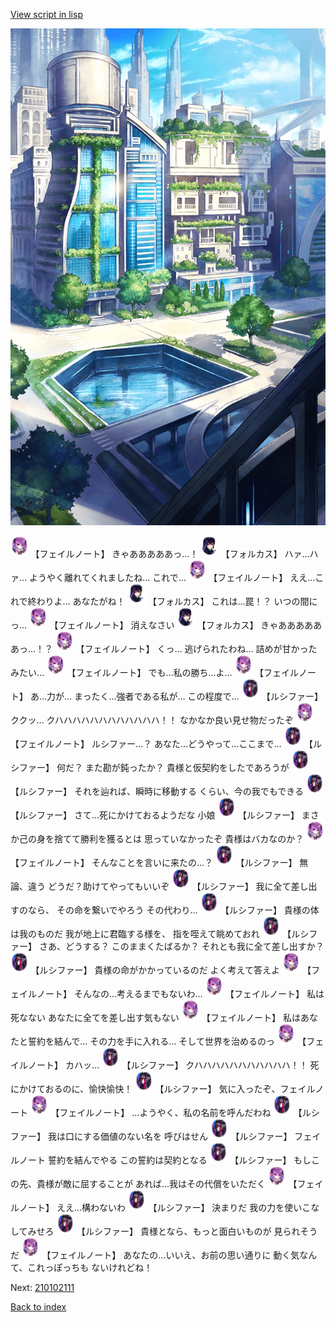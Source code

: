 [View script in lisp](../scripts/210102103.txt)

![in_city.png](../images/backgrounds/in_city.png)

<img src="../images/units/5401911.png" alt="5401911.png" height="34"/>
【フェイルノート】
きゃあああああっ…！

<img src="../images/units/5301811.png" alt="5301811.png" height="34"/>
【フォルカス】
ハァ…ハァ…
ようやく離れてくれましたね…
これで…

<img src="../images/units/5401911.png" alt="5401911.png" height="34"/>
【フェイルノート】
ええ…これで終わりよ…
あなたがね！

<img src="../images/units/5301811.png" alt="5301811.png" height="34"/>
【フォルカス】
これは…罠！？
いつの間にっ…

<img src="../images/units/5401911.png" alt="5401911.png" height="34"/>
【フェイルノート】
消えなさい

<img src="../images/units/5301811.png" alt="5301811.png" height="34"/>
【フォルカス】
きゃああああああっ…！？

<img src="../images/units/5401911.png" alt="5401911.png" height="34"/>
【フェイルノート】
くっ…
逃げられたわね…
詰めが甘かったみたい…

<img src="../images/units/5401911.png" alt="5401911.png" height="34"/>
【フェイルノート】
でも…私の勝ち…よ…

<img src="../images/units/5401911.png" alt="5401911.png" height="34"/>
【フェイルノート】
あ…力が…
まったく…強者である私が…
この程度で…

<img src="../images/units/3820008.png" alt="3820008.png" height="34"/>
【ルシファー】
ククッ…
クハハハハハハハハハハハハ！！
なかなか良い見せ物だったぞ

<img src="../images/units/5401911.png" alt="5401911.png" height="34"/>
【フェイルノート】
ルシファー…？
あなた…どうやって…ここまで…

<img src="../images/units/3820008.png" alt="3820008.png" height="34"/>
【ルシファー】
何だ？
また勘が鈍ったか？
貴様と仮契約をしたであろうが

<img src="../images/units/3820008.png" alt="3820008.png" height="34"/>
【ルシファー】
それを辿れば、瞬時に移動する
くらい、今の我でもできる

<img src="../images/units/3820008.png" alt="3820008.png" height="34"/>
【ルシファー】
さて…死にかけておるようだな
小娘

<img src="../images/units/3820008.png" alt="3820008.png" height="34"/>
【ルシファー】
まさか己の身を捨てて勝利を獲るとは
思っていなかったぞ
貴様はバカなのか？

<img src="../images/units/5401911.png" alt="5401911.png" height="34"/>
【フェイルノート】
そんなことを言いに来たの…？

<img src="../images/units/3820008.png" alt="3820008.png" height="34"/>
【ルシファー】
無論、違う
どうだ？助けてやってもいいぞ

<img src="../images/units/3820008.png" alt="3820008.png" height="34"/>
【ルシファー】
我に全て差し出すのなら、
その命を繋いでやろう
その代わり…

<img src="../images/units/3820008.png" alt="3820008.png" height="34"/>
【ルシファー】
貴様の体は我のものだ
我が地上に君臨する様を、
指を咥えて眺めておれ

<img src="../images/units/3820008.png" alt="3820008.png" height="34"/>
【ルシファー】
さあ、どうする？
このままくたばるか？
それとも我に全て差し出すか？

<img src="../images/units/3820008.png" alt="3820008.png" height="34"/>
【ルシファー】
貴様の命がかかっているのだ
よく考えて答えよ

<img src="../images/units/5401911.png" alt="5401911.png" height="34"/>
【フェイルノート】
そんなの…考えるまでもないわ…

<img src="../images/units/5401911.png" alt="5401911.png" height="34"/>
【フェイルノート】
私は死なない
あなたに全てを差し出す気もない

<img src="../images/units/5401911.png" alt="5401911.png" height="34"/>
【フェイルノート】
私はあなたと誓約を結んで…
その力を手に入れる…
そして世界を治めるのっ

<img src="../images/units/5401911.png" alt="5401911.png" height="34"/>
【フェイルノート】
カハッ…

<img src="../images/units/3820008.png" alt="3820008.png" height="34"/>
【ルシファー】
クハハハハハハハハハハハ！！
死にかけておるのに、愉快愉快！

<img src="../images/units/3820008.png" alt="3820008.png" height="34"/>
【ルシファー】
気に入ったぞ、フェイルノート

<img src="../images/units/5401911.png" alt="5401911.png" height="34"/>
【フェイルノート】
…ようやく、私の名前を呼んだわね

<img src="../images/units/3820008.png" alt="3820008.png" height="34"/>
【ルシファー】
我は口にする価値のない名を
呼びはせん

<img src="../images/units/3820008.png" alt="3820008.png" height="34"/>
【ルシファー】
フェイルノート
誓約を結んでやる
この誓約は契約となる

<img src="../images/units/3820008.png" alt="3820008.png" height="34"/>
【ルシファー】
もしこの先、貴様が敵に屈することが
あれば…我はその代償をいただく

<img src="../images/units/5401911.png" alt="5401911.png" height="34"/>
【フェイルノート】
ええ…構わないわ

<img src="../images/units/3820008.png" alt="3820008.png" height="34"/>
【ルシファー】
決まりだ
我の力を使いこなしてみせろ

<img src="../images/units/3820008.png" alt="3820008.png" height="34"/>
【ルシファー】
貴様となら、もっと面白いものが
見られそうだ

<img src="../images/units/5401911.png" alt="5401911.png" height="34"/>
【フェイルノート】
あなたの…いいえ、お前の思い通りに
動く気なんて、これっぽっちも
ないけれどね！


Next: [210102111](210102111.md)

[Back to index](index.md)
